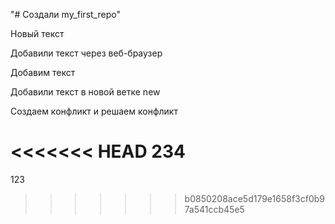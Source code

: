 "# Создали my_first_repo" 

Новый текст

Добавили текст через веб-браузер

Добавим текст

Добавили текст в новой ветке new


Создаем конфликт и решаем конфликт

<<<<<<< HEAD
234 
=======
123
>>>>>>> b0850208ace5d179e1658f3cf0b97a541ccb45e5
